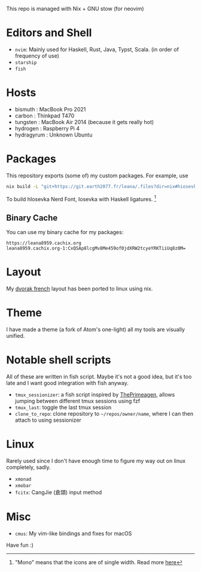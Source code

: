 This repo is managed with Nix + GNU stow (for neovim)

# Editors and Shell
- `nvim`:
  Mainly used for Haskell, Rust, Java, Typst, Scala. (in order of frequency of
  use)
- `starship`
- `fish`

# Hosts
- bismuth : MacBook Pro 2021
- carbon : Thinkpad T470
- tungsten : MacBook Air 2014 (because it gets really hot)
- hydrogen : Raspberry Pi 4
- hydragyrum : Unknown Ubuntu

# Packages
This repository exports (some of) my custom packages.
For example, use
```bash
nix build -L "git+https://git.earth2077.fr/leana/.files?dir=nix#hiosevka-nerd-font-mono"
```
To build hIosevka Nerd Font, Iosevka with Haskell ligatures. [^1]

## Binary Cache
You can use my binary cache for my packages:
```
https://leana8959.cachix.org
leana8959.cachix.org-1:CxQSAp8lcgMv8Me459of0jdXRW2tcyeYRKTiiUq8z0M=
```

# Layout
My [dvorak french](https://github.com/leana8959/dvorak-french) layout has been
ported to linux using nix.

# Theme
I have made a theme (a fork of Atom's one-light) all my tools are visually
unified.

# Notable shell scripts
All of these are written in fish script. Maybe it's not a good idea, but it's
too late and I want good integration with fish anyway.
- `tmux_sessionizer`: a fish script inspired by
  [ThePrimeagen](https://github.com/ThePrimeagen/.dotfiles/blob/master/bin/.local/scripts/tmux-sessionizer),
  allows jumping between different tmux sessions using fzf
- `tmux_last`:
  toggle the last tmux session
- `clone_to_repo`:
  clone repository to `~/repos/owner/name`, where I can then attach to using
  sessionizer

# Linux
Rarely used since I don't have enough time to figure my way out on linux
completely, sadly.
- `xmonad`
- `xmobar`
- `fcitx`: CangJie (倉頡) input method

# Misc
- `cmus`:
  My vim-like bindings and fixes for macOS

Have fun :)


[^1]: "Mono" means that the icons are of single width. Read more [here](https://github.com/ryanoasis/nerd-fonts/wiki/ScriptOptions)

<!--
vim:textwidth=80
-->
